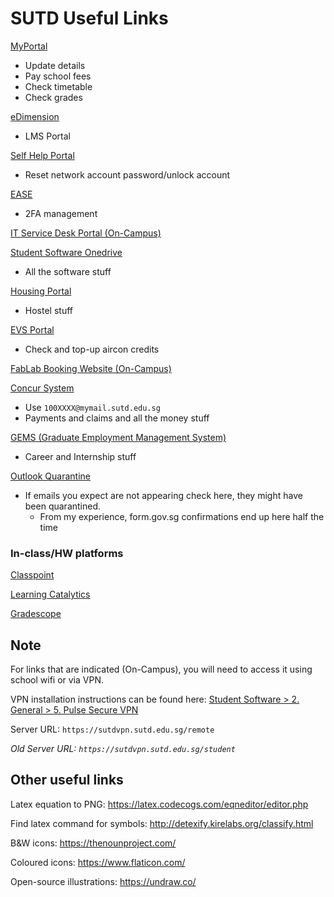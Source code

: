 # SUTD Useful Links

[MyPortal](https://myportal.sutd.edu.sg)

* Update details
* Pay school fees
* Check timetable
* Check grades

[eDimension](https://edimension.sutd.edu.sg/)

* LMS Portal

[Self Help Portal](https://studentselfhelp.sutd.edu.sg)

* Reset network account password/unlock account

[EASE](https://ease.sutd.edu.sg/)

* 2FA management

[IT Service Desk Portal (On-Campus)](https://itservicedesk.sutd.edu.sg/)

[Student Software Onedrive](https://sutdapac-my.sharepoint.com/:f:/g/personal/sysop_sutd_edu_sg/EiRx2NWoIuFJoOL_9s1CfRAB3rFNfl5-2VSl_A4XwUa7lg)

* All the software stuff

[Housing Portal](https://hms.sutd.edu.sg/studentportal/Default.aspx)

* Hostel stuff

[EVS Portal](https://nus-utown.evs.com.sg/SUTD/)

* Check and top-up aircon credits

[FabLab Booking Website (On-Campus)](https://edbooking.sutd.edu.sg/fablabbooking/Web/)

[Concur System](https://www.concursolutions.com/nui/signin)

* Use `100XXXX@mymail.sutd.edu.sg`
* Payments and claims and all the money stuff

[GEMS (Graduate Employment Management System)](https://sutd-csm.symplicity.com/students)

* Career and Internship stuff

[Outlook Quarantine](https://protection.office.com/quarantine)

* If emails you expect are not appearing check here, they might have been quarantined.
  * From my experience, form.gov.sg confirmations end up here half the time

### In-class/HW platforms

[Classpoint](https://classpoint.app/join)

[Learning Catalytics](http://learningcatalytics.com/)

[Gradescope](https://www.gradescope.com/)

## Note

For links that are indicated (On-Campus), you will need to access it using school wifi or via VPN.

VPN installation instructions can be found here: [Student Software > 2. General > 5. Pulse Secure VPN](https://sutdapac-my.sharepoint.com/personal/sysop_sutd_edu_sg/_layouts/15/onedrive.aspx?originalPath=aHR0cHM6Ly9zdXRkYXBhYy1teS5zaGFyZXBvaW50LmNvbS86ZjovZy9wZXJzb25hbC9zeXNvcF9zdXRkX2VkdV9zZy9FaVJ4Mk5Xb0l1RkpvT0xfOXMxQ2ZSQUIzckZOZmw1LTJWU2xfQTRYd1VhN2xnP3J0aW1lPW9YVXlMVXFfMkVn&id=%2Fpersonal%2Fsysop%5Fsutd%5Fedu%5Fsg%2FDocuments%2FStudents%20Software%2F2%2E%20General%2F5%2E%20Pulse%20Secure%20VPN)

Server URL: `https://sutdvpn.sutd.edu.sg/remote`

*Old Server URL: `https://sutdvpn.sutd.edu.sg/student`*

## Other useful links

Latex equation to PNG: https://latex.codecogs.com/eqneditor/editor.php

Find latex command for symbols: http://detexify.kirelabs.org/classify.html

B&W icons: https://thenounproject.com/

Coloured icons: https://www.flaticon.com/

Open-source illustrations: https://undraw.co/